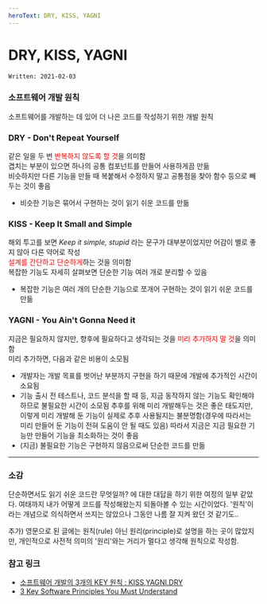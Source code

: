 ```yaml
---
heroText: DRY, KISS, YAGNI
---
```


# DRY, KISS, YAGNI

`Written: 2021-02-03`

### 소프트웨어 개발 원칙

소프트웨어를 개발하는 데 있어 더 나은 코드를 작성하기 위한 개발 원칙

### DRY - Don't Repeat Yourself

같은 일을 두 번 <span style="color: red;">반복하지 않도록 할 것</span>을 의미함  
겹치는 부분이 있으면 하나의 공통 컴포넌트를 만들어 사용하게끔 만듦  
비슷하지만 다른 기능을 만들 때 복붙해서 수정하지 말고 공통점을 찾아 함수 등으로 빼 두는 것이 좋음  

- 비슷한 기능은 묶어서 구현하는 것이 읽기 쉬운 코드를 만듦

### KISS - Keep It Small and Simple

해외 투고를 보면 *Keep it simple, stupid* 라는 문구가 대부분이었지만 어감이 별로 좋지 않아 다른 약어로 작성  
<span style="color: red;">설계를 간단하고 단순하게</span>하는 것을 의미함  
복잡한 기능도 자세히 살펴보면 단순한 기능 여러 개로 분리할 수 있음  
- 복잡한 기능은 여러 개의 단순한 기능으로 쪼개어 구현하는 것이 읽기 쉬운 코드를 만듦


### YAGNI - You Ain't Gonna Need it

지금은 필요하지 않지만, 향후에 필요하다고 생각되는 것을 <span style="color: red;">미리 추가하지 말 것</span>을 의미함  
미리 추가하면, 다음과 같은 비용이 소모됨  

- 개발자는 개발 목표를 벗어난 부분까지 구현을 하기 때문에 개발에 추가적인 시간이 소요됨
- 기능 출시 전 테스트나, 코드 분석을 할 때 등, 지금 동작하지 않는 기능도 확인해야 하므로 불필요한 시간이 소모됨
  추후를 위해 미리 개발해두는 것은 좋은 태도지만, 이렇게 미리 개발해 둔 기능이 실제로 추후 사용될지는 불분명함(경우에 따라서는 미리 만들어 둔 기능이 전혀 도움이 안 될 때도 있음)
  따라서 지금은 지금 필요한 기능만 만들어 기능을 최소화하는 것이 좋음
- (지금) 불필요한 기능은 구현하지 않음으로써 단순한 코드를 만듦


----

### 소감

단순하면서도 읽기 쉬운 코드란 무엇일까? 에 대한 대답을 하기 위한 여정의 일부 같았다. 여태까지 내가 어떻게 코드를 작성해왔는지 되돌아볼 수 있는 시간이었다.
'원칙'이라는 개념으로 의식하면서 쓰지는 않았으나 그동안 나름 잘 지켜 왔던 것 같기도..

추가)
영문으로 된 글에는 원칙(rule) 아닌 원리(principle)로 설명을 하는 곳이 많았지만, 개인적으로 사전적 의미의 '원리'와는 거리가 멀다고 생각해 원칙으로 작성함.

### 참고 링크
- [소프트웨어 개발의 3개의 KEY 원칙 : KISS,YAGNI,DRY](https://hongjinhyeon.tistory.com/136)
- [3 Key Software Principles You Must Understand](https://code.tutsplus.com/tutorials/3-key-software-principles-you-must-understand--net-25161)
